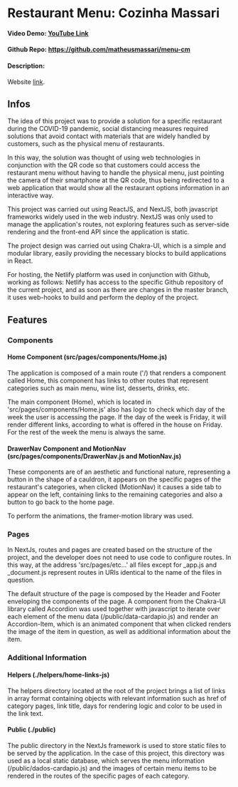 # Restaurant Menu: Cozinha Massari
#### Video Demo:  [YouTube Link](https://www.youtube.com/watch?v=DHGZxlXq_XI&ab_channel=MatheusMassari)

#### Github Repo: https://github.com/matheusmassari/menu-cm
#### Description:

Website [link](https://menumassari.netlify.app/).

## Infos

The idea of this project was to provide a solution for a specific restaurant during the COVID-19 pandemic, social distancing measures required solutions that avoid contact with materials that are widely handled by customers, such as the physical menu of restaurants.

In this way, the solution was thought of using web technologies in conjunction with the QR code so that customers could access the restaurant menu without having to handle the physical menu, just pointing the camera of their smartphone at the QR code, thus being redirected to a web application that would show all the restaurant options information in an interactive way.

This project was carried out using ReactJS, and NextJS, both javascript frameworks widely used in the web industry. NextJS was only used to manage the application's routes, not exploring features such as server-side rendering and the front-end API since the application is static.

The project design was carried out using Chakra-UI, which is a simple and modular library, easily providing the necessary blocks to build applications in React.

For hosting, the Netlify platform was used in conjunction with Github, working as follows: Netlify has access to the specific Github repository of the current project, and as soon as there are changes in the master branch, it uses web-hooks to build and perform the deploy of the project.

## Features

### Components

#### Home Component (src/pages/components/Home.js)

The application is composed of a main route ('/) that renders a component called Home, this component has links to other routes that represent categories such as main menu, wine list, desserts, drinks, etc.

The main component (Home), which is located in 'src/pages/components/Home.js' also has logic to check which day of the week the user is accessing the page. If the day of the week is Friday, it will render different links, according to what is offered in the house on Friday. For the rest of the week the menu is always the same.

#### DrawerNav Component and MotionNav (src/pages/components/DrawerNav.js and MotionNav.js)

These components are of an aesthetic and functional nature, representing a button in the shape of a cauldron, it appears on the specific pages of the restaurant's categories, when clicked (MotionNav) it causes a side tab to appear on the left, containing links to the remaining categories and also a button to go back to the home page.

To perform the animations, the framer-motion library was used.

### Pages

In NextJs, routes and pages are created based on the structure of the project, and the developer does not need to use code to configure routes. In this way, at the address 'src/pages/etc...' all files except for _app.js and _document.js represent routes in URIs identical to the name of the files in question.

The default structure of the page is composed by the Header and Footer enveloping the components of the page. A component from the Chakra-UI library called Accordion was used together with javascript to iterate over each element of the menu data (/public/data-cardapio.js) and render an Accordion-Item, which is an animated component that when clicked renders the image of the item in question, as well as additional information about the item.

### Additional Information

#### Helpers (./helpers/home-links-js)

The helpers directory located at the root of the project brings a list of links in array format containing objects with relevant information such as href of category pages, link title, days for rendering logic and color to be used in the link text.

#### Public (./public)

The public directory in the NextJs framework is used to store static files to be served by the application. In the case of this project, this directory was used as a local static database, which serves the menu information (/public/dados-cardapio.js) and the images of certain menu items to be rendered in the routes of the specific pages of each category.
